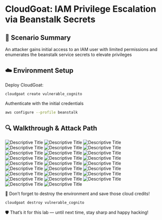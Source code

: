 # CloudGoat: IAM Privilege Escalation via Beanstalk Secrets

## 🧠 Scenario Summary

An attacker gains initial access to an IAM user with limited permissions and enumerates the beanstalk service secrets to elevate privileges

## ☁️ Environment Setup

Deploy CloudGoat:

```bash
cloudgoat create vulnerable_cognito
```

Authenticate with the initial credentials

```bash
aws configure --profile beanstalk
```

## 🔍 Walkthrough & Attack Path

![Descriptive Title](../../screenshots/vulnerable_cognito/2025-05-14%2018_56_33-CloudKali%20-%20VMware%20Workstation.png)
![Descriptive Title](../../screenshots/vulnerable_cognito/2025-05-14%2018_58_02-CloudKali%20-%20VMware%20Workstation.png)
![Descriptive Title](../../screenshots/vulnerable_cognito/2025-05-14%2019_07_10-CloudKali%20-%20VMware%20Workstation.png)
![Descriptive Title](../../screenshots/vulnerable_cognito/2025-05-14%2019_07_23-CloudKali%20-%20VMware%20Workstation.png)
![Descriptive Title](../../screenshots/vulnerable_cognito/2025-05-14%2019_11_29-CloudKali%20-%20VMware%20Workstation.png)
![Descriptive Title](../../screenshots/vulnerable_cognito/2025-05-14%2019_11_49-CloudKali%20-%20VMware%20Workstation.png)
![Descriptive Title](../../screenshots/vulnerable_cognito/2025-05-14%2019_12_06-CloudKali%20-%20VMware%20Workstation.png)
![Descriptive Title](../../screenshots/vulnerable_cognito/2025-05-14%2019_12_34-CloudKali%20-%20VMware%20Workstation.png)
![Descriptive Title](../../screenshots/vulnerable_cognito/2025-05-14%2019_16_40-CloudKali%20-%20VMware%20Workstation.png)
![Descriptive Title](../../screenshots/vulnerable_cognito/2025-05-14%2019_17_00-CloudKali%20-%20VMware%20Workstation.png)
![Descriptive Title](../../screenshots/vulnerable_cognito/2025-05-14%2019_17_39-CloudKali%20-%20VMware%20Workstation.png)
![Descriptive Title](../../screenshots/vulnerable_cognito/2025-05-14%2019_19_58-CloudKali%20-%20VMware%20Workstation.png)
![Descriptive Title](../../screenshots/vulnerable_cognito/2025-05-14%2019_20_08-CloudKali%20-%20VMware%20Workstation.png)
![Descriptive Title](../../screenshots/vulnerable_cognito/2025-05-14%2019_20_20-CloudKali%20-%20VMware%20Workstation.png)
![Descriptive Title](../../screenshots/vulnerable_cognito/2025-05-14%2019_20_40-CloudKali%20-%20VMware%20Workstation.png)
![Descriptive Title](../../screenshots/vulnerable_cognito/2025-05-14%2019_22_12-CloudKali%20-%20VMware%20Workstation.png)
![Descriptive Title](../../screenshots/vulnerable_cognito/2025-05-14%2019_22_23-CloudKali%20-%20VMware%20Workstation.png)
![Descriptive Title](../../screenshots/vulnerable_cognito/2025-05-14%2019_42_15-CloudKali%20-%20VMware%20Workstation.png)
![Descriptive Title](../../screenshots/vulnerable_cognito/2025-05-14%2019_44_15-CloudKali%20-%20VMware%20Workstation.png)
![Descriptive Title](../../screenshots/vulnerable_cognito/2025-05-14%2019_45_20-CloudKali%20-%20VMware%20Workstation.png)
![Descriptive Title](../../screenshots/vulnerable_cognito/2025-05-14%2019_46_33-CloudKali%20-%20VMware%20Workstation.png)
![Descriptive Title](../../screenshots/vulnerable_cognito/2025-05-14%2019_48_17-CloudKali%20-%20VMware%20Workstation.png)
![Descriptive Title](../../screenshots/vulnerable_cognito/2025-05-14%2019_48_27-CloudKali%20-%20VMware%20Workstation.png)
![Descriptive Title](../../screenshots/vulnerable_cognito/2025-05-14%2019_48_58-CloudKali%20-%20VMware%20Workstation.png)
![Descriptive Title](../../screenshots/vulnerable_cognito/2025-05-14%2019_49_57-CloudKali%20-%20VMware%20Workstation.png)
![Descriptive Title](../../screenshots/vulnerable_cognito/2025-05-14%2019_50_13-CloudKali%20-%20VMware%20Workstation.png)

💸 Don’t forget to destroy the environment and save those cloud credits!

```bash
cloudgoat destroy vulnerable_cognito
```

🛡️ That’s it for this lab — until next time, stay sharp and happy hacking!
